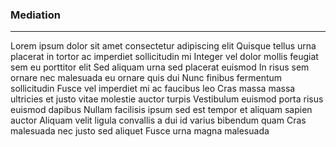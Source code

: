 ### Mediation

*** 

Lorem ipsum dolor sit amet consectetur adipiscing elit Quisque tellus urna placerat in tortor ac imperdiet sollicitudin mi Integer vel dolor mollis feugiat sem eu porttitor elit Sed aliquam urna sed placerat euismod In risus sem ornare nec malesuada eu ornare quis dui Nunc finibus fermentum sollicitudin Fusce vel imperdiet mi ac faucibus leo Cras massa massa ultricies et justo vitae molestie auctor turpis Vestibulum euismod porta risus euismod dapibus Nullam facilisis ipsum sed est tempor et aliquam sapien auctor Aliquam velit ligula convallis a dui id varius bibendum quam Cras malesuada nec justo sed aliquet Fusce urna magna malesuada
